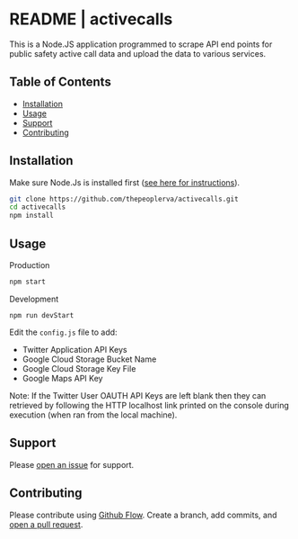 # README | activecalls

This is a Node.JS application programmed to scrape API end points for public safety active call data and upload the data to various services.

## Table of Contents

- [Installation](#installation)
- [Usage](#usage)
- [Support](#support)
- [Contributing](#contributing)

## Installation

Make sure Node.Js is installed first ([see here for instructions](https://nodejs.dev/learn/how-to-install-nodejs)).

```sh
git clone https://github.com/thepeoplerva/activecalls.git
cd activecalls
npm install
```

## Usage

Production
```sh
npm start
```

Development
```
npm run devStart
```

Edit the `config.js` file to add:

- Twitter Application API Keys
- Google Cloud Storage Bucket Name
- Google Cloud Storage Key File
- Google Maps API Key

Note: If the Twitter User OAUTH API Keys are left blank then they can retrieved by following the HTTP localhost link printed on the console during execution (when ran from the local machine).


## Support

Please [open an issue](https://github.com/thepeoplerva/activecalls/issues/new) for support.

## Contributing

Please contribute using [Github Flow](https://guides.github.com/introduction/flow/). Create a branch, add commits, and [open a pull request](https://github.com/thepeoplerva/activecalls/compare/).
